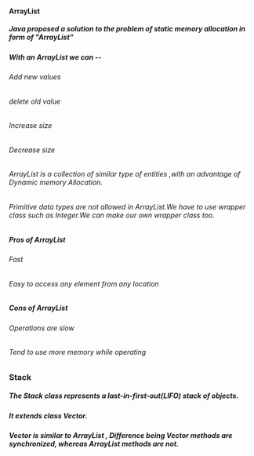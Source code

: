 #### ArrayList

##### Java proposed a solution to the problem of static memory allocation in form of "ArrayList"


##### With an ArrayList we can --
###### Add new values
###### delete old value
###### Increase size
###### Decrease size

###### ArrayList is a collection of similar type of entities ,with an advantage of Dynamic memory Allocation.
###### Primitive data types are not allowed in ArrayList.We have to use wrapper class such as Integer.We can make our own wrapper class too.

##### Pros of ArrayList
###### Fast
###### Easy to access any element from any location

##### Cons of ArrayList
###### Operations are slow
###### Tend to use more memory while operating


### Stack
##### The Stack class represents a last-in-first-out(LIFO) stack of objects.
##### It extends class Vector.
##### Vector is similar to ArrayList , Difference being Vector methods are synchronized, whereas ArrayList methods are not.



